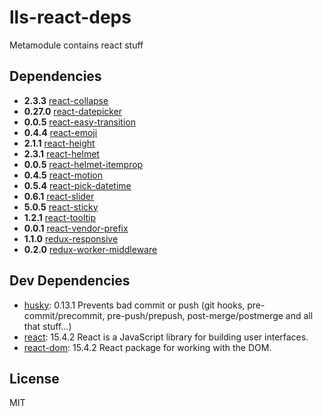 # lls-react-deps 

Metamodule contains react stuff



## Dependencies

- **2.3.3** [react-collapse](https://www.npmjs.com/package/react-collapse)
- **0.27.0** [react-datepicker](https://www.npmjs.com/package/react-datepicker)
- **0.0.5** [react-easy-transition](https://www.npmjs.com/package/react-easy-transition)
- **0.4.4** [react-emoji](https://www.npmjs.com/package/react-emoji)
- **2.1.1** [react-height](https://www.npmjs.com/package/react-height)
- **2.3.1** [react-helmet](https://www.npmjs.com/package/react-helmet)
- **0.0.5** [react-helmet-itemprop](https://www.npmjs.com/package/react-helmet-itemprop)
- **0.4.5** [react-motion](https://www.npmjs.com/package/react-motion)
- **0.5.4** [react-pick-datetime](https://www.npmjs.com/package/react-pick-datetime)
- **0.6.1** [react-slider](https://www.npmjs.com/package/react-slider)
- **5.0.5** [react-sticky](https://www.npmjs.com/package/react-sticky)
- **1.2.1** [react-tooltip](https://www.npmjs.com/package/react-tooltip)
- **0.0.1** [react-vendor-prefix](https://www.npmjs.com/package/react-vendor-prefix)
- **1.1.0** [redux-responsive](https://www.npmjs.com/package/redux-responsive)
- **0.2.0** [redux-worker-middleware](https://www.npmjs.com/package/redux-worker-middleware)

## Dev Dependencies

- [husky](https://github.com/typicode/husky): 0.13.1 Prevents bad commit or push (git hooks, pre-commit/precommit, pre-push/prepush, post-merge/postmerge and all that stuff...)
- [react](): 15.4.2 React is a JavaScript library for building user interfaces.
- [react-dom](): 15.4.2 React package for working with the DOM.


## License

MIT

